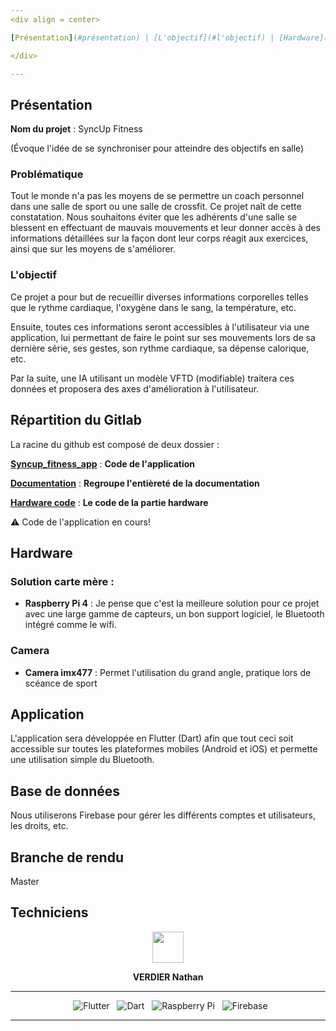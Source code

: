 ```yaml
---
<div align = center>

[Présentation](#présentation) | [L'objectif](#l'objectif) | [Hardware](#hardware) | [Software](#software)

</div>

---
```



## Présentation

**Nom du projet** : SyncUp Fitness

(Évoque l'idée de se synchroniser pour atteindre des objectifs en salle)

### Problématique

Tout le monde n'a pas les moyens de se permettre un coach personnel dans une salle de sport ou une salle de crossfit. Ce projet naît de cette constatation. Nous souhaitons éviter que les adhérents d'une salle se blessent en effectuant de mauvais mouvements et leur donner accès à des informations détaillées sur la façon dont leur corps réagit aux exercices, ainsi que sur les moyens de s'améliorer.

### L'objectif

Ce projet a pour but de recueillir diverses informations corporelles telles que le rythme cardiaque, l'oxygène dans le sang, la température, etc.

Ensuite, toutes ces informations seront accessibles à l'utilisateur via une application, lui permettant de faire le point sur ses mouvements lors de sa dernière série, ses gestes, son rythme cardiaque, sa dépense calorique, etc.

Par la suite, une IA utilisant un modèle VFTD (modifiable) traitera ces données et proposera des axes d'amélioration à l'utilisateur.

## Répartition du Gitlab

La racine du github est composé de deux dossier :

[**Syncup_fitness_app**](Application) : **Code de l'application**

[**Documentation**](Documentation) : **Regroupe l'entièreté  de la documentation**

[**Hardware code**](Hardware) : **Le code de la partie hardware**

⚠️ Code de l'application en cours!

## Hardware
### Solution carte mère :
   - **Raspberry Pi 4** : Je pense que c'est la meilleure solution pour ce projet avec une large gamme de capteurs, un bon support logiciel, le Bluetooth intégré comme le wifi. 

### Camera
   - **Camera imx477** : Permet l'utilisation du grand angle, pratique lors de scéance de sport

## Application
L'application sera développée en Flutter (Dart) afin que tout ceci soit accessible sur toutes les plateformes mobiles (Android et iOS) et permette une utilisation simple du Bluetooth. 


## Base de données
Nous utiliserons Firebase pour gérer les différents comptes et utilisateurs, les droits, etc. 

## Branche de rendu 
Master

## Techniciens
<div align = center>

<a href = "https://github.com/nathanverdier">
<img src ="https://www.proservices-informatique.fr/wp-content/uploads/2023/11/abonnement-assistance-maintenance-informatique.png" height="50px">
</a>

<strong>VERDIER Nathan</strong>



---


&nbsp; ![Flutter](https://img.shields.io/badge/Flutter-02569B?style=for-the-badge&logo=flutter&logoColor=white)
&nbsp; ![Dart](https://img.shields.io/badge/Dart-00599C?style=for-the-badge&logo=dart&logoColor=white) 
&nbsp; ![Raspberry Pi](https://img.shields.io/badge/Raspberry%20Pi-C51A4A?style=for-the-badge&logo=raspberry-pi&logoColor=white)
&nbsp; ![Firebase](https://img.shields.io/badge/Firebase-FFCA28?style=for-the-badge&logo=firebase&logoColor=white)


---


</div>



<div align = center>
</div>
